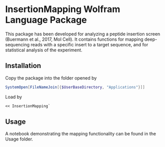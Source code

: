 # InsertionMapping Wolfram Language Package

This package has been developed for analyzing a peptide insertion screen (Buermann et al., 2017, Mol Cell). It contains functions for mapping deep-sequencing reads with a specific insert to a target sequence, and for statistical analysis of the experiment.

## Installation

Copy the package into the folder opened by
```mathematica
SystemOpen[FileNameJoin[{$UserBaseDirectory, "Applications"}]]
```
Load by
```mathematica
<< InsertionMapping`
```

## Usage

A notebook demonstrating the mapping functionality can be found in the Usage folder.
